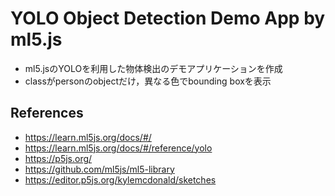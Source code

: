 # YOLO Object Detection Demo App by ml5.js

- ml5.jsのYOLOを利用した物体検出のデモアプリケーションを作成
- classがpersonのobjectだけ，異なる色でbounding boxを表示

## References
- https://learn.ml5js.org/docs/#/
- https://learn.ml5js.org/docs/#/reference/yolo
- https://p5js.org/
- https://github.com/ml5js/ml5-library
- https://editor.p5js.org/kylemcdonald/sketches